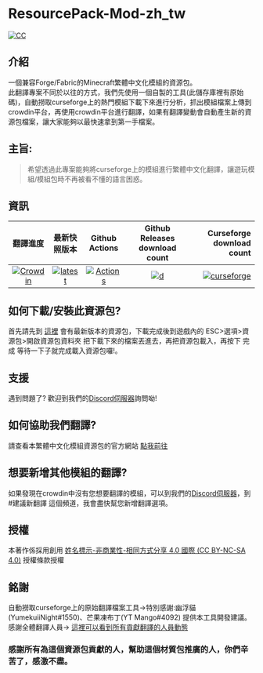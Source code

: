 # ResourcePack-Mod-zh_tw  
[![CC](https://i.creativecommons.org/l/by-nc-sa/4.0/80x15.png)](https://creativecommons.org/licenses/by-nc-sa/4.0/) 
## 介紹
一個兼容Forge/Fabric的Minecraft繁體中文化模組的資源包。  
此翻譯專案不同於以往的方式，我們先使用一個自製的工具(此儲存庫裡有原始碼)，自動撈取curseforge上的熱門模組下載下來進行分析，抓出模組檔案上傳到crowdin平台，再使用crowdin平台進行翻譯，如果有翻譯變動會自動產生新的資源包檔案，讓大家能夠以最快速拿到第一手檔案。

## 主旨:
> 希望透過此專案能夠將curseforge上的模組進行繁體中文化翻譯，讓遊玩模組/模組包時不再被看不懂的語言困惑。  
## 資訊
|翻譯進度|最新快照版本|Github Actions|Github Releases download count|Curseforge download count|
|:-----:|:--------:|:------------:|:----------------------------:|------------------------:|
[![Crowdin](https://badges.crowdin.net/resourcepack-mod-zhtw/localized.svg)](https://crowdin.com/project/resourcepack-mod-zhtw)|[![latest](https://img.shields.io/github/release/SiongSng/ResourcePack-Mod-zh_tw.svg)](https://github.com/SiongSng/ResourcePack-Mod-zh_tw/releases/latest)|[![Actions](https://github.com/SiongSng/ResourcePack-Mod-zh_tw/workflows/CI/badge.svg)](https://github.com/SiongSng/ResourcePack-Mod-zh_tw/actions)|[![d](https://img.shields.io/github/downloads/SiongSng/ResourcePack-Mod-zh_tw/total.svg)](https://github.com/SiongSng/ResourcePack-Mod-zh_tw/releases)|[![curseforge](http://cf.way2muchnoise.eu/full_448833_downloads.svg)](https://www.curseforge.com/minecraft/texture-packs/resourcepack-mod-zh_tw)
## 如何下載/安裝此資源包?
首先請先到 [這裡](https://github.com/SiongSng/ResourcePack-Mod-zh_tw/releases/latest) 會有最新版本的資源包，下載完成後到遊戲內的 ESC>選項>資源包>開啟資源包資料夾 把下載下來的檔案丟進去，再把資源包載入，再按下 完成 等待一下子就完成載入資源包囉!。  
   

## 支援
遇到問題了? 歡迎到我們的[Discord伺服器](https://discord.gg/5xApZtgV2u)詢問呦!    
  
## 如何協助我們翻譯?  
請查看本繁體中文化模組資源包的官方網站 [點我前往](https://sites.google.com/view/resourcepack-mod-zh-tw/)  
## 想要新增其他模組的翻譯?
如果發現在crowdin中沒有您想要翻譯的模組，可以到我們的[Discord伺服器](https://discord.gg/5xApZtgV2u)，到#建議新翻譯 這個頻道，我會盡快幫您新增翻譯選項。
## 授權
本著作係採用創用 [姓名標示-非商業性-相同方式分享 4.0 國際 (CC BY-NC-SA 4.0)](https://creativecommons.org/licenses/by-nc-sa/4.0/deed.zh_TW) 授權條款授權
## 銘謝
自動撈取curseforge上的原始翻譯檔案工具->特別感謝:幽浮貓(YumekuiiNight#1550)、芒果凍布丁(YT Mango#4092) 提供本工具開發建議。
感謝全體翻譯人員-> [這裡可以看到所有貢獻翻譯的人員動態](https://crowdin.com/project/resourcepack-mod-zhtw/activity_stream)

### 感謝所有為這個資源包貢獻的人，幫助這個材質包推廣的人，你們辛苦了，感激不盡。  
